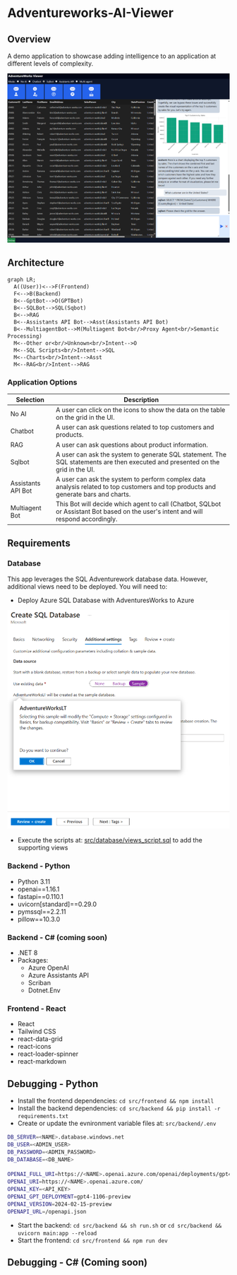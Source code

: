 # Adventureworks-AI-Viewer

## Overview

A demo application to showcase adding intelligence to an application at different levels of complexity.

![A screen capture of Advetureworks AI viewer showing getting data in differente modes.](images/adventureworks-ai-viewer.png)

## Architecture

```mermaid
graph LR;
  A((User))<-->F(Frontend)
  F<-->B(Backend)
  B<--GptBot-->O(GPTBot)
  B<--SQLBot-->SQL(Sqbot)
  B<-->RAG
  B<--Assistants API Bot-->Asst(Assistants API Bot)
  B<--MultiagentBot-->M(Multiagent Bot<br/>Proxy Agent<br/>Semantic Processing)
  M<--Other or<br/>Unknown<br/>Intent-->O
  M<--SQL Scripts<br/>Intent-->SQL
  M<--Charts<br/>Intent-->Asst
  M<--RAG<br/>Intent-->RAG
```

### Application Options

| Selection | Description |
| --------- | ----------- |
| No AI | A user can click on the icons to show the data on the table on the grid in the UI. |
| Chatbot | A user can ask questions related to top customers and products. |
| RAG | A user can ask questions about product information. |
| Sqlbot | A user can ask the system to generate SQL statement. The SQL statements are then executed and presented on the grid in the UI. |
| Assistants API Bot | A user can ask the system to perform complex data analysis related to top customers and top products and generate bars and charts. |
| Multiagent Bot | This Bot will decide which agent to call (Chatbot, SQLbot or Assistant Bot based on the user's intent and will respond accordingly. |

## Requirements

### Database

This app leverages the SQL Adventurework database data. However, additional views need to be deployed. You will need to:

- Deploy Azure SQL Database with AdventuresWorks to Azure

![A screen capture of Advetureworks AI viewer showing getting data in differente modes.](images/azure-sql-sample-data.png)

- Execute the scripts at: [src/database/views_script.sql](src/database/views_script.sql) to add the supporting views

### Backend - Python

- Python 3.11
- openai==1.16.1
- fastapi==0.110.1
- uvicorn[standard]==0.29.0
- pymssql==2.2.11
- pillow==10.3.0

### Backend - C# (coming soon)

- .NET 8
- Packages:
  - Azure OpenAI
  - Azure Assistants API
  - Scriban
  - Dotnet.Env

### Frontend - React

- React
- Tailwind CSS
- react-data-grid
- react-icons
- react-loader-spinner
- react-markdown

## Debugging - Python

- Install the frontend dependencies: `cd src/frontend && npm install`
- Install the backend dependencies: `cd src/backend && pip install -r requirements.txt`
- Create or update the evnironment variable files at: `src/backend/.env`

```bash
DB_SERVER=<NAME>.database.windows.net
DB_USER=<ADMIN_USER>
DB_PASSWORD=<ADMIN_PASSWORD>
DB_DATABASE=<DB_NAME>

OPENAI_FULL_URI=https://<NAME>.openai.azure.com/openai/deployments/gpt4-1106-preview/chat/completions?api-version=2024-02-15-preview
OPENAI_URI=https://<NAME>.openai.azure.com/
OPENAI_KEY=<API_KEY>
OPENAI_GPT_DEPLOYMENT=gpt4-1106-preview
OPENAI_VERSION=2024-02-15-preview
OPENAPI_URL=/openapi.json
```

- Start the backend: `cd src/backend && sh run.sh` or `cd src/backend && uvicorn main:app --reload`
- Start the frontend: `cd src/frontend && npm run dev`


## Debugging - C# (Coming soon)
